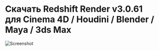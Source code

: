 # Скачать Redshift Render v3.0.61 для Сinema 4D / Houdini / Blender / Maya / 3ds Max
![Screenshot](https://github.com/redrender/redshift-v3.0.61/redshift-image.jpeg?raw=true)
